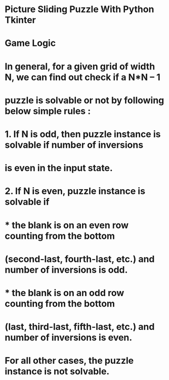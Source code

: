 # Picture Sliding Puzzle With Python Tkinter





<!-- ![Alt text](app.png?raw=true "Picture Sliding Puzzle") -->




# Game Logic
# In general, for a given grid of width N, we can find out check if a N*N – 1
# puzzle is solvable or not by following below simple rules : 
 
# 1. If N is odd, then puzzle instance is solvable if number of inversions
#	 is even in the input state.
# 2. If N is even, puzzle instance is solvable if 
#	 * the blank is on an even row counting from the bottom
#	   (second-last, fourth-last, etc.) and number of inversions is odd.
#    * the blank is on an odd row counting from the bottom
#       (last, third-last, fifth-last, etc.) and number of inversions is even.
# For all other cases, the puzzle instance is not solvable.
